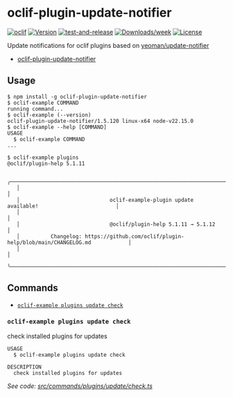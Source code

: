 # oclif-plugin-update-notifier
[![oclif](https://img.shields.io/badge/cli-oclif-brightgreen.svg)](https://oclif.io)
[![Version](https://img.shields.io/npm/v/oclif-plugin-update-notifier.svg?label=oclif-plugin-update-notifier)](https://npmjs.org/package/oclif-plugin-update-notifier)
[![test-and-release](https://github.com/jayree/oclif-plugin-update-notifier/actions/workflows/release.yml/badge.svg)](https://github.com/jayree/oclif-plugin-update-notifier/actions/workflows/release.yml)
[![Downloads/week](https://img.shields.io/npm/dw/oclif-plugin-update-notifier.svg)](https://npmjs.org/package/oclif-plugin-update-notifier)
[![License](https://img.shields.io/npm/l/oclif-plugin-update-notifier.svg)](https://github.com/jayree/oclif-plugin-update-notifier/blob/main/package.json)

Update notifications for oclif plugins based on [yeoman/update-notifier](https://github.com/yeoman/update-notifier)

<!-- toc -->
* [oclif-plugin-update-notifier](#oclif-plugin-update-notifier)
<!-- tocstop -->

## Usage

<!-- usage -->
```sh-session
$ npm install -g oclif-plugin-update-notifier
$ oclif-example COMMAND
running command...
$ oclif-example (--version)
oclif-plugin-update-notifier/1.5.120 linux-x64 node-v22.15.0
$ oclif-example --help [COMMAND]
USAGE
  $ oclif-example COMMAND
...
```
<!-- usagestop -->

```sh-session
$ oclif-example plugins
@oclif/plugin-help 5.1.11

   ╭────────────────────────────────────────────────────────────────────────────────────────────╮
   │                                                                                            │
   │                             oclif-example-plugin update available!                         │
   │                                                                                            │
   │                             @oclif/plugin-help 5.1.11 → 5.1.12                             │
   │          Changelog: https://github.com/oclif/plugin-help/blob/main/CHANGELOG.md            │
   │                                                                                            │
   ╰────────────────────────────────────────────────────────────────────────────────────────────╯
```
## Commands

<!-- commands -->
* [`oclif-example plugins update check`](#oclif-example-plugins-update-check)

### `oclif-example plugins update check`

check installed plugins for updates

```
USAGE
  $ oclif-example plugins update check

DESCRIPTION
  check installed plugins for updates
```

_See code: [src/commands/plugins/update/check.ts](https://github.com/jayree/oclif-plugin-update-notifier/blob/v1.5.120/src/commands/plugins/update/check.ts)_
<!-- commandsstop -->
